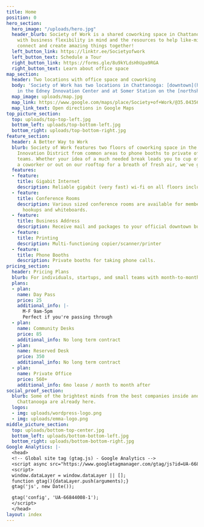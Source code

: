 ```yaml
---
title: Home
position: 0
hero_section:
  hero_image: "/uploads/hero.jpg"
  header_blurb: Society of Work is a shared coworking space in Chattanooga, TN designed
    with business flexibility in mind and the resources to help like-minded people
    connect and create amazing things together!
  left_button_link: https://linktr.ee/Societyofwork
  left_button_text: Schedule a Tour
  right_button_link: https://forms.gle/8u9kYLdsHhUpa9RGA
  right_button_text: Learn about office space
map_section:
  header: Two locations with office space and coworking
  body: 'Society of Work has two locations in Chattanooga: [downtown](https://g.co/kgs/SDiy9Sw)
    in the Edney Innovation Center and at Somer Station on the [northshore](https://g.co/kgs/MxP9Vrc). '
  map_image: uploads/map.jpg
  map_link: https://www.google.com/maps/place/Society+of+Work/@35.043563,-85.3088409,15z/data=!4m2!3m1!1s0x0:0x19103f5df6547e8d?sa=X&ved=0ahUKEwjfxIPKmILXAhXMLSYKHaqfBA4Q_BIIfTAK
  map_link_text: Open directions in Google Maps
top_picture_section:
  top: uploads/top-top-left.jpg
  bottom_left: uploads/top-bottom-left.jpg
  bottom_right: uploads/top-bottom-right.jpg
feature_section:
  header: A Better Way to Work
  blurb: Society of Work features two floors of coworking space in the heart of Chattanooga's
    Innovation District from common areas to phone booths to private offices for small
    teams. Whether your idea of a much needed break leads you to cup of coffee with
    a coworker or out on our rooftop for a breath of fresh air, we've got you covered.
  features:
  - feature: 
    title: Gigabit Internet
    description: Reliable gigabit (very fast) wi-fi on all floors including rooftop.
  - feature: 
    title: Conference Rooms
    description: Various sized conference rooms are available for members with audio/video
      hookups and whiteboards.
  - feature: 
    title: Business Address
    description: Receive mail and packages to your official downtown business address.
  - feature: 
    title: Printing
    description: Multi-functioning copier/scanner/printer
  - feature: 
    title: Phone Booths
    description: Private booths for taking phone calls.
pricing_section:
  header: Pricing Plans
  blurb: For individuals, startups, and small teams with month-to-month flexibility.
  plans:
  - plan: 
    name: Day Pass
    price: 25
    additional_info: |-
      M-F 9am-5pm
      Perfect if you're passing through
  - plan: 
    name: Community Desks
    price: 85
    additional_info: No long term contract
  - plan: 
    name: Reserved Desk
    price: 350
    additional_info: No long term contract
  - plan: 
    name: Private Office
    price: 560+
    additional_info: 6mo lease / month to month after
social_proof_section:
  blurb: Some of the brightest minds from the best companies inside and outside of
    Chattanooga are already here.
  logos:
  - img: uploads/wordpress-logo.png
  - img: uploads/emma-logo.png
middle_picture_section:
  top: uploads/bottom-top-center.jpg
  bottom_left: uploads/bottom-bottom-left.jpg
  bottom_right: uploads/bottom-bottom-right.jpg
Google Analytics: |-
  <head>
  <!-- Global site tag (gtag.js) - Google Analytics -->
  <script async src="https://www.googletagmanager.com/gtag/js?id=UA-66844008-1"></script>
  <script>
  window.dataLayer = window.dataLayer || [];
  function gtag(){dataLayer.push(arguments);}
  gtag('js', new Date());

  gtag('config', 'UA-66844008-1');
  </script>
  </head>
layout: index
---
```


